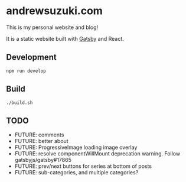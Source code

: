 # andrewsuzuki.com

This is my personal website and blog!

It is a static website built with [Gatsby](https://www.gatsbyjs.org/) and React.

## Development

```
npm run develop
```

## Build

```
./build.sh
```

## TODO

- FUTURE: comments
- FUTURE: better about
- FUTURE: ProgressiveImage loading image overlay
- FUTURE: resolve componentWillMount deprecation warning. Follow gatsbyjs/gatsby#17865
- FUTURE: prev/next buttons for series at bottom of posts
- FUTURE: sub-categories, and multiple categories?
